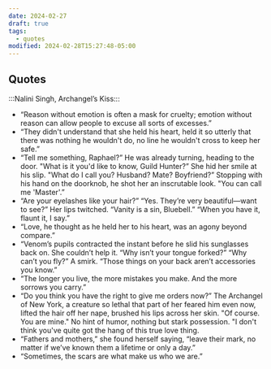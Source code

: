 ```yaml
---
date: 2024-02-27
draft: true
tags:
  - quotes
modified: 2024-02-28T15:27:48-05:00
---
```


## Quotes

:::Nalini Singh, Archangel’s Kiss:::
- “Reason without emotion is often a mask for cruelty; emotion without reason can allow people to excuse all sorts of excesses.”
- “They didn't understand that she held his heart, held it so utterly that there was nothing he wouldn't do, no line he wouldn't cross to keep her safe.”
- “Tell me something, Raphael?”
		  He was already turning, heading to the door. "What is it you'd like to know, Guild Hunter?”
		  She hid her smile at his slip. "What do I call you? Husband? Mate? Boyfriend?”
		  Stopping with his hand on the doorknob, he shot her an inscrutable look. "You can call me 'Master'.”
- “Are your eyelashes like your hair?”
		  “Yes. They’re very beautiful—want to see?”
		  Her lips twitched. “Vanity is a sin, Bluebell.”
		  “When you have it, flaunt it, I say.”
- “Love, he thought as he held her to his heart, was an agony beyond compare.”
- “Venom’s pupils contracted the instant before he slid his sunglasses back on.
		  She couldn’t help it. “Why isn’t your tongue forked?”
		  “Why can’t you fly?” A smirk. “Those things on your back aren’t accessories you know.”
- “The longer you live, the more mistakes you make. And the more sorrows you carry.”
- “Do you think you have the right to give me orders now?”
		  The Archangel of New York, a creature so lethal that part of her feared him even now, lifted the hair off her nape, brushed his lips across her skin. "Of course. You are mine." No hint of humor, nothing but stark possession.
		  "I don't think you've quite got the hang of this true love thing.
- “Fathers and mothers,” she found herself saying, “leave their mark, no matter if we’ve known them a lifetime or only a day.”
- “Sometimes, the scars are what make us who we are.”